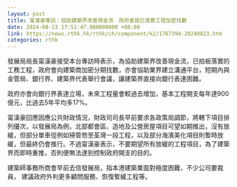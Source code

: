 ```yaml
---
layout: post
title: 甯漢豪專訪：協助建築界改善現金流　政府會就已落實工程加密找數
date: 2024-08-23 17:51:47.000000000 +08:00
link: https://news.rthk.hk/rthk/ch/component/k2/1767394-20240823.htm
categories: rthk
---
```


發展局局長甯漢豪接受本台專訪時表示，為協助建築界改善現金流，已拍板落實的工務工程，政府會向建築商加密分期找數，亦會協助業界建立溝通平台，短期內與金管局、銀行界、建築界代表舉行會議，讓建築界直接向銀行表達困難。

政府亦會向銀行界表達立場，未來工程量會較過去增加，基本工程開支每年達900億元，比過去5年平均多17%。

甯漢豪回應因應公共財政情況，財政司司長早前要求各政策局調節，將轄下項目排列優次，以發展局為例，北部都會區、造地及公營房屋項目可望如期推出，沒有放緩，但部分單車徑例如掃管笏至荃灣一段工程，以及部分海濱美化項目則暫時放緩，但最終仍會推行。不過甯漢豪表示，不要期望所有放緩的工程項目，為了建築界而即時重推，否則便無法達到控制政府開支的目的。

建築師事務所商會早前去信發展局，指本港建築業面對極度困難，不少公司要裁員， 建議政府外判更多顧問服務、恢復暫緩工程等。
